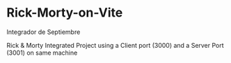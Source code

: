 # Rick-Morty-on-Vite
Integrador de Septiembre

Rick & Morty Integrated Project using a Client port (3000) and a Server Port (3001) on same machine
